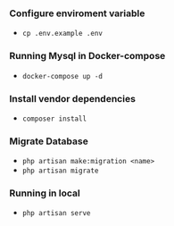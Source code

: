 ### Configure enviroment variable
- `cp .env.example .env`

### Running Mysql in Docker-compose
- `docker-compose up -d`

### Install vendor dependencies
- `composer install`

### Migrate Database
- `php artisan make:migration <name>`
- `php artisan migrate`

### Running in local
- `php artisan serve`
